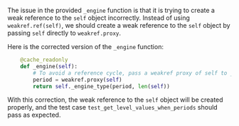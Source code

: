 The issue in the provided `_engine` function is that it is trying to create a weak reference to the `self` object incorrectly. Instead of using `weakref.ref(self)`, we should create a weak reference to the `self` object by passing `self` directly to `weakref.proxy`.

Here is the corrected version of the `_engine` function:

```python
    @cache_readonly
    def _engine(self):
        # To avoid a reference cycle, pass a weakref proxy of self to _engine_type.
        period = weakref.proxy(self)
        return self._engine_type(period, len(self))
```

With this correction, the weak reference to the `self` object will be created properly, and the test case `test_get_level_values_when_periods` should pass as expected.